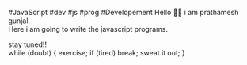 #JavaScript
#dev
#js 
#prog
#Developement
Hello 🙋‍♂️ i am prathamesh gunjal. 
<br>
Here i am going to write the javascript programs.
<br> 

stay tuned!!
<br> 
while (doubt)
{
exercise;
if (tired) break; 
sweat it out;
}

 
 